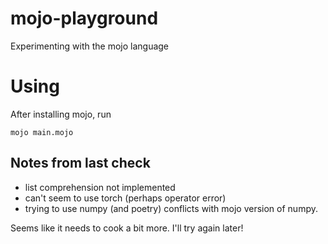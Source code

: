 # mojo-playground
Experimenting with the mojo language

# Using

After installing mojo, run

```
mojo main.mojo
```

## Notes from last check

- list comprehension not implemented
- can't seem to use torch (perhaps operator error)
- trying to use numpy (and poetry) conflicts with mojo version of numpy.

Seems like it needs to cook a bit more. I'll try again later!